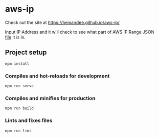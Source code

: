 # aws-ip

Check out the site at https://hemandee.github.io/aws-ip/

Input IP Address and it will check to see what part of AWS IP Range JSON [file](https://docs.aws.amazon.com/general/latest/gr/aws-ip-ranges.html#aws-ip-download) it is in.



## Project setup
```
npm install
```

### Compiles and hot-reloads for development
```
npm run serve
```

### Compiles and minifies for production
```
npm run build
```

### Lints and fixes files
```
npm run lint
```